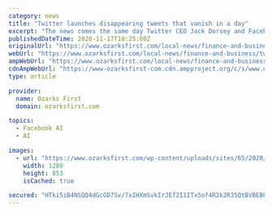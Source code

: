 ```yaml
---
category: news
title: "Twitter launches disappearing tweets that vanish in a day"
excerpt: "The news comes the same day Twitter CEO Jack Dorsey and Facebook CEO ... in a dispute over a research paper examining the societal dangers of an emerging branch of AI. MINNEAPOLIS (AP) — A ..."
publishedDateTime: 2020-11-17T18:25:00Z
originalUrl: "https://www.ozarksfirst.com/local-news/finance-and-business/twitter-launches-disappearing-tweets-that-vanish-in-a-day/"
webUrl: "https://www.ozarksfirst.com/local-news/finance-and-business/twitter-launches-disappearing-tweets-that-vanish-in-a-day/"
ampWebUrl: "https://www.ozarksfirst.com/local-news/finance-and-business/twitter-launches-disappearing-tweets-that-vanish-in-a-day/amp/"
cdnAmpWebUrl: "https://www-ozarksfirst-com.cdn.ampproject.org/c/s/www.ozarksfirst.com/local-news/finance-and-business/twitter-launches-disappearing-tweets-that-vanish-in-a-day/amp/"
type: article

provider:
  name: Ozarks First
  domain: ozarksfirst.com

topics:
  - Facebook AI
  - AI

images:
  - url: "https://www.ozarksfirst.com/wp-content/uploads/sites/65/2020/11/d2b5df921ca6474ea7e09d2e27af9f55.jpg?w=1280"
    width: 1280
    height: 853
    isCached: true

secured: "HTki5iB4NSQQ4dGcGD7Sv/7xIHXmSvkIrJEf2I1ITx5of4R2k2R35QtBVBEBOUcFcKzHIRKmckIx5ju/wBInJRs08SFFVgpkD0JjbLswBJQyqaZB2RwuSXb083J+JrDdo+JDNSBu/KOA0FMBVfk3abXDqS0QmRHUXbN0MFsKUGVHQT8kdx32RSNg+Yu/tzlQ5he1KacAypwpIHV6WkTqUfBOap64A+ONyrTSdE7sgYaTO3iDqNFp+JLRTPcx0/3NhE4spM73TW7mDyFw931mw14G3wdRPTUCkVn8jCd3g1YeAhfehwZ/wCAg4g8kMAPY1FGoUr2rLz/HsO6bNbIJjhHUlJ3Gyb4KaESirNYYwUk=;QoeDBb1+ada6NihP3XmpCQ=="
---
```


